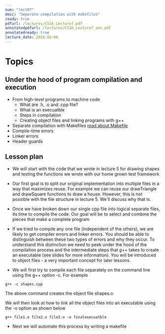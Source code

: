 ```yaml
---
num: "lect07"
desc: "Separate compilation with makefiles"
ready: true
pdfurl: /lectures/CS16_Lecture7.pdf
annotatedpdfurl: /lectures/CS16_Lecture7_ann.pdf
annotatedready: true
lecture_date: 2018-02-06
---
```



# Topics


## Under the hood of program compilation and execution
* From high-level programs to machine code
	* What are .h, .o and .cpp file?
	* What is an execuatble 
	* Steps in compilation
 	* Creating object files and linking programs with g++
* Separate compilation with Makefiles [read about Makefile](https://foo.cs.ucsb.edu/16wiki/index.php/C%2B%2B:_Separate_Compilation_and_Makefiles)
* Compile-time errors
* Linker errors
* Header guards



## Lesson plan

* We will start with the code that we wrote in lecture 5 for drawing shapes and testing the functions we wrote with our home grown test framework
* Our first goal is to split our original implementation into multiple files in a way that maximizes reuse. For example we can reuse our drawTriangle and drawSquare functions to draw a house. However, this is not possible with the file structure in lecture 5. We'll discuss why that is.

* Once we have broken down our single cpp file into logical separate files, its time to compile the code. Our goal will be to select and combine the pieces that make a complete program

* If we tried to compile any one file (independent of the others), we are likely to get compiler errors and linker errors. You should be able to distinguish between these two types of errors and why they occur. To understand this distinction we need to peek under the hood of the compilation process and the intermediate steps that g++ takes to create an executable (see slides for more information). You will be introduced to object files - a very important concept for later lessons.

* We will first try to compile each file separately on the command line using the g++ option -c. For example

```
g++ -c shapes.cpp
```
The above command creates the object file shapes.o

We will then look at how to link all the object files into an executable using the -o option as shown below

```
g++ file1.o file2.o file3.o -o finalexecuatble
```
* Next we will automate this process by writing a makefile


